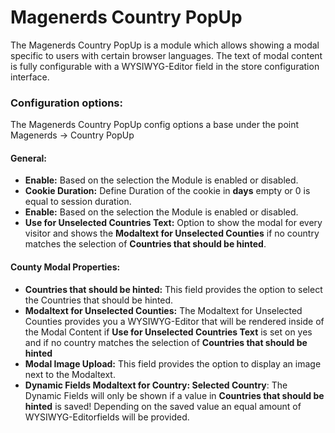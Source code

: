 # Magenerds Country PopUp

The Magenerds Country PopUp is a module which allows showing a modal specific to users with certain browser languages. 
The text of modal content is fully configurable with a WYSIWYG-Editor field in the store configuration interface.

### Configuration options:
The Magenerds Country PopUp config options a base under the point Magenerds -> Country PopUp

#### General:

 - **Enable:** Based on the selection the Module is enabled or disabled.
 - **Cookie Duration:** Define Duration of the cookie in **days** empty or 0 is equal to session duration.
 - **Enable:** Based on the selection the Module is enabled or disabled.
 - **Use for Unselected Countries Text:** Option to show the modal for every visitor and shows the **Modaltext for Unselected Counties** if no country matches the selection of **Countries that should be hinted**.

#### County Modal Properties:

- **Countries that should be hinted:** This field provides the option to select the Countries that should be hinted.
- **Modaltext for Unselected Counties:** The Modaltext for Unselected Counties provides you a WYSIWYG-Editor that will be rendered inside of the Modal Content if **Use for Unselected Countries Text** is set on yes and if no country matches the selection of **Countries that should be hinted** 
- **Modal Image Upload:** This field provides the option to display an image next to the Modaltext.
- **Dynamic Fields Modaltext for Country: Selected Country**: The Dynamic Fields will only be shown if a value in **Countries that should be hinted** is saved! Depending on the saved value an equal amount of WYSIWYG-Editorfields will be provided.